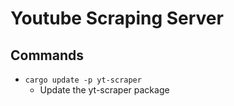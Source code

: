 # Youtube Scraping Server

## Commands
- `cargo update -p yt-scraper`
  - Update the yt-scraper package